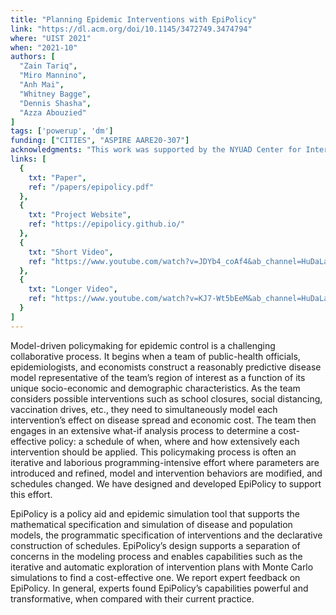 ```yaml
---
title: "Planning Epidemic Interventions with EpiPolicy"
link: "https://dl.acm.org/doi/10.1145/3472749.3474794"
where: "UIST 2021"
when: "2021-10"
authors: [
  "Zain Tariq",
  "Miro Mannino",
  "Anh Mai",
  "Whitney Bagge",
  "Dennis Shasha",
  "Azza Abouzied"
]
tags: ['powerup', 'dm']
funding: ["CITIES", "ASPIRE AARE20-307"]
acknowledgments: "This work was supported by the NYUAD Center for Interacting Urban Networks (CITIES), funded by Tamkeen under the NYUAD Research Institute Award CG001, by the Swiss Re Institute under the Quantum Cities™ initiative, and by the NYUAD COVID-19 Facilitator Research Fund"
links: [
  {
    txt: "Paper",
    ref: "/papers/epipolicy.pdf"
  },
  {
    txt: "Project Website",
    ref: "https://epipolicy.github.io/"
  },
  {
    txt: "Short Video",
    ref: "https://www.youtube.com/watch?v=JDYb4_coAf4&ab_channel=HuDaLab-NYUAD"
  },
  {
    txt: "Longer Video",
    ref: "https://www.youtube.com/watch?v=KJ7-Wt5bEeM&ab_channel=HuDaLab-NYUAD"
  }
]
--- 
```

Model-driven policymaking for epidemic control is a challenging collaborative process. It begins when a team of public-health officials, epidemiologists, and economists construct a reasonably predictive disease model representative of the team’s region of interest as a function of its unique socio-economic and demographic characteristics. As the team considers possible interventions such as school closures, social distancing, vaccination drives, etc., they need to simultaneously model each intervention’s effect on disease spread and economic cost. The team then engages in an extensive what-if analysis process to determine a cost-effective policy: a schedule of when, where and how extensively each intervention should be applied. This policymaking process is often an iterative and laborious programming-intensive effort where parameters are introduced and refined, model and intervention behaviors are modified, and schedules changed. We have designed and developed EpiPolicy to support this effort.

EpiPolicy is a policy aid and epidemic simulation tool that supports the mathematical specification and simulation of disease and population models, the programmatic specification of interventions and the declarative construction of schedules. EpiPolicy’s design supports a separation of concerns in the modeling process and enables capabilities such as the iterative and automatic exploration of intervention plans with Monte Carlo simulations to find a cost-effective one. We report expert feedback on EpiPolicy. In general, experts found EpiPolicy’s capabilities powerful and transformative, when compared with their current practice.